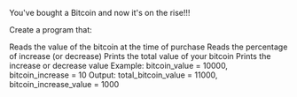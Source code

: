 You've bought a Bitcoin and now it's on the rise!!!

Create a program that:

Reads the value of the bitcoin at the time of purchase
Reads the percentage of increase (or decrease)
Prints the total value of your bitcoin
Prints the increase or decrease value
Example: bitcoin_value = 10000, bitcoin_increase = 10
Output: total_bitcoin_value = 11000, bitcoin_increase_value = 1000
